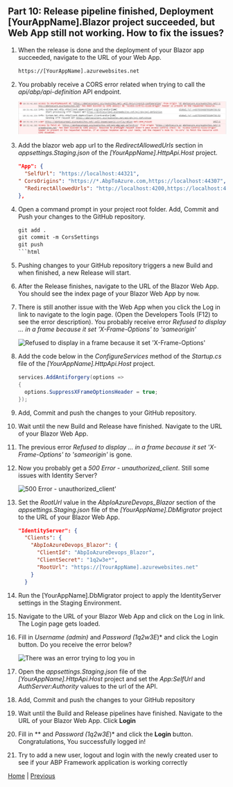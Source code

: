 ## Part 10: Release pipeline finished, Deployment [YourAppName].Blazor project succeeded, but Web App still not working. How to fix the issues?

  1. When the release is done and the deployment of your Blazor app succeeded, navigate to the URL of your Web App.
  
      ```html
      https://[YourAppName].azurewebsites.net
      ```  

  2. You probably receive a CORS error related when trying to call the _api/abp/api-definition_ API endpoint.

      ![Cors error](Images/blazor_deployment_succeeded_cors_issue.jpg)

  3. Add the blazor web app url to the _RedirectAllowedUrls_ section in *appsettings.Staging.json* of the *[YourAppName].HttpApi.Host* project.
  
      ```json
      "App": {
        "SelfUrl": "https://localhost:44321",
      " CorsOrigins": "https://*.AbpToAzure.com,https://localhost:44307",
        "RedirectAllowedUrls": "http://localhost:4200,https://localhost:44307,https://[YourAppName].azurewebsites.net"
      },
      ```

  4. Open a command prompt in your project root folder. Add, Commit and Push your changes to the GitHub repository.

      ```html
      git add .
      git commit -m CorsSettings
      git push
      ```html

  5. Pushing changes to your GitHub repository triggers a new Build and when finished, a new Release will start.
  6. After the Release finishes, navigate to the URL of the Blazor Web App. You should see the index page of your Blazor Web App by now.
  7. There is still another issue with the Web App when you click the Log in link to navigate to the login page.
     (Open the Developers Tools (F12)  to see the error description). You probably receive error *Refused to display ... in a frame because it set 'X-Frame-Options' to 'sameorigin'*

      ![Refused to display in a frame because it set 'X-Frame-Options'](Images\refused_to_display_in_a_frame_because_it_set_X-Frame_Options_to_sameorigin.jpg)

  8. Add the code below in the *ConfigureServices* method of the *Startup.cs* file of the *[YourAppName].HttpApi.Host* project.

      ```csharp
      services.AddAntiforgery(options =>
      {
        options.SuppressXFrameOptionsHeader = true;
      });
      ```
  
  9. Add, Commit and push the changes to your GitHub repository.
  10. Wait until the new Build and Release have finished. Navigate to the URL of your Blazor Web App.
  11. The previous error *Refused to display ... in a frame because it set 'X-Frame-Options' to 'sameorigin'* is gone.
  12. Now you probably get a *500 Error - unauthorized_client*. Still some issues with Identity Server?

      ![500 Error - unauthorized_client'](Images\unauthorized_client.jpg)
  
  13. Set the *RootUrl* value in the *AbpIoAzureDevops_Blazor* section of the *appsettings.Staging.json* file of the *[YourAppName].DbMigrator* project to the URL of your Blazor Web App.

      ```json
      "IdentityServer": {
        "Clients": {
          "AbpIoAzureDevops_Blazor": {
            "ClientId": "AbpIoAzureDevops_Blazor",
            "ClientSecret": "1q2w3e*",
            "RootUrl": "https://[YourAppName].azurewebsites.net"
          }
        }
      ```
  
  14. Run the [YourAppName].DbMigrator project to apply the IdentityServer settings in the Staging Environment.
  15. Navigate to the URL of your Blazor Web App and click on the Log in link. The Login page gets loaded.
  16. Fill in *Username (admin)* and *Password (1q2w3E*)* and click the Login button. Do you receive the error below?

      ![There was an error trying to log you in](Images\there_was_an_error_trying_to_log_you_in.jpg)

  17. Open the *appsettings.Staging.json* file of the *[YourAppName].HttpApi.Host* project and set the *App:SelfUrl* and *AuthServer:Authority* values to the url of the API.
  18. Add, Commit and push the changes to your GitHub repository
  19. Wait until the Build and Release pipelines have finished. Navigate to the URL of your Blazor Web App. Click **Login**
  20. Fill in ** and *Password (1q2w3E*)* and click the **Login** button. Congratulations, You successfully logged in!
  21. Try to add a new user, logout and login with the newly created user to see if your ABP Framework application is working correctly

[Home](./../../README.md) | [Previous](Tutorial/../../Part9/Part9.md)
